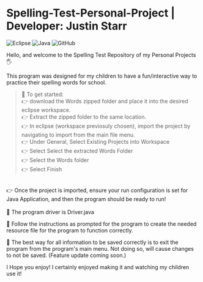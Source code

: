 # Spelling-Test-Personal-Project | Developer: Justin Starr

![Eclipse](https://img.shields.io/badge/Eclipse-FE7A16.svg?style=for-the-badge&logo=Eclipse&logoColor=white)
![Java](https://img.shields.io/badge/java-%23ED8B00.svg?style=for-the-badge&logo=openjdk&logoColor=white)
![GitHub](https://img.shields.io/badge/github-%23121011.svg?style=for-the-badge&logo=github&logoColor=white)

Hello, and welcome to the Spelling Test Repository of my Personal Projects 🖐️

This program was designed for my children to have a fun/interactive way to practice their spelling words for school.

> 📌 To get started:<br>
👉 download the Words zipped folder and place it into the desired eclipse workspace.<br>
👉 Extract the zipped folder to the same location.<br>
👉 In eclipse (workspace previosuly chosen), import the project by navigating to import from the main file menu.<br>
👉 Under General, Select Existing Projects into Workspace<br>
👉 Select Select the extracted Words Folder<br>
👉 Select the Words folder<br>
👉 Select Finish<br>
<br>
👉 Once the project is imported, ensure your run configuration is set for Java Application, and then the program should be ready to run!<br>
<br>
📌 The program driver is Driver.java

📌 Follow the instructions as prompted for the program to create the needed resource file for the program to function correctly.

📌 The best way for all information to be saved correctly is to exit the program from the program's main menu.
Not doing so, will cause changes to not be saved. (Feature update coming soon.)

I Hope you enjoy! I certainly enjoyed making it and watching my children use it!


